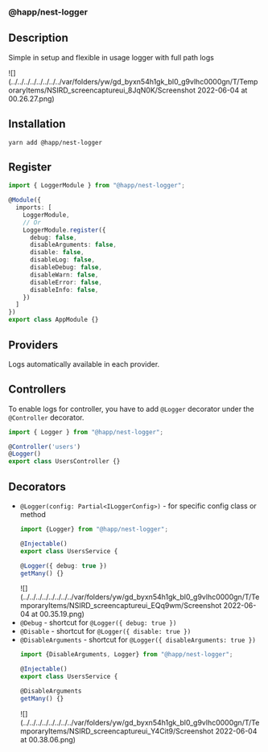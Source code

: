 ### @happ/nest-logger

## Description
Simple in setup and flexible in usage logger with full path logs

![](../../../../../../../../var/folders/yw/gd_byxn54h1gk_bl0_g9vlhc0000gn/T/TemporaryItems/NSIRD_screencaptureui_8JqN0K/Screenshot 2022-06-04 at 00.26.27.png)

## Installation
`yarn add @happ/nest-logger`

## Register
```typescript
import { LoggerModule } from "@happ/nest-logger";

@Module({
  imports: [
    LoggerModule,
    // Or
    LoggerModule.register({
      debug: false,
      disableArguments: false,
      disable: false,
      disableLog: false,
      disableDebug: false,
      disableWarn: false,
      disableError: false,
      disableInfo: false,
    })
  ]
})
export class AppModule {}
```

## Providers
Logs automatically available in each provider.

## Controllers
To enable logs for controller, you have to add `@Logger` decorator under the `@Controller` decorator.

```typescript
import { Logger } from "@happ/nest-logger";

@Controller('users')
@Logger()
export class UsersController {}
```

## Decorators

- `@Logger(config: Partial<ILoggerConfig>)` - for specific config class or method
  ```typescript
  import {Logger} from "@happ/nest-logger";
  
  @Injectable()
  export class UsersService {
  
  @Logger({ debug: true })
  getMany() {}
  ```
  ![](../../../../../../../../var/folders/yw/gd_byxn54h1gk_bl0_g9vlhc0000gn/T/TemporaryItems/NSIRD_screencaptureui_EQq9wm/Screenshot 2022-06-04 at 00.35.19.png)
- `@Debug` - shortcut for `@Logger({ debug: true })`
- `@Disable` - shortcut for `@Logger({ disable: true })`
- `@DisableArguments` - shortcut for `@Logger({ disableArguments: true })`
  ```typescript
  import {DisableArguments, Logger} from "@happ/nest-logger";

  @Injectable()
  export class UsersService {
  
  @DisableArguments
  getMany() {}
  ```
  ![](../../../../../../../../var/folders/yw/gd_byxn54h1gk_bl0_g9vlhc0000gn/T/TemporaryItems/NSIRD_screencaptureui_Y4Cit9/Screenshot 2022-06-04 at 00.38.06.png)
